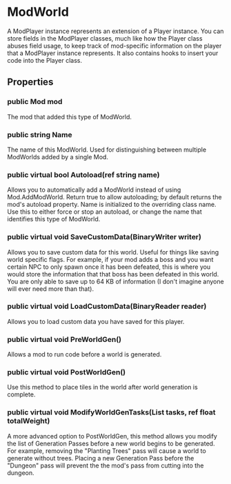 # ModWorld

A ModPlayer instance represents an extension of a Player instance. You can store fields in the ModPlayer classes, much like how the Player class abuses field usage, to keep track of mod-specific information on the player that a ModPlayer instance represents. It also contains hooks to insert your code into the Player class.

## Properties

### public Mod mod

The mod that added this type of ModWorld.

### public string Name

The name of this ModWorld. Used for distinguishing between multiple ModWorlds added by a single Mod.

### public virtual bool Autoload(ref string name)

Allows you to automatically add a ModWorld instead of using Mod.AddModWorld. Return true to allow autoloading; by default returns the mod's autoload property. Name is initialized to the overriding class name. Use this to either force or stop an autoload, or change the name that identifies this type of ModWorld.

### public virtual void SaveCustomData(BinaryWriter writer)

Allows you to save custom data for this world. Useful for things like saving world specific flags. For example, if your mod adds a boss and you want certain NPC to only spawn once it has been defeated, this is where you would store the information that that boss has been defeated in this world. You are only able to save up to 64 KB of information (I don't imagine anyone will ever need more than that).

### public virtual void LoadCustomData(BinaryReader reader)

Allows you to load custom data you have saved for this player.

### public virtual void PreWorldGen()

Allows a mod to run code before a world is generated. 

### public virtual void PostWorldGen()

Use this method to place tiles in the world after world generation is complete. 
	
### public virtual void ModifyWorldGenTasks(List<GenPass> tasks, ref float totalWeight)

A more advanced option to PostWorldGen, this method allows you modify the list of Generation Passes before a new world begins to be generated. For example, removing the "Planting Trees" pass will cause a world to generate without trees. Placing a new Generation Pass before the "Dungeon" pass will prevent the the mod's pass from cutting into the dungeon.



